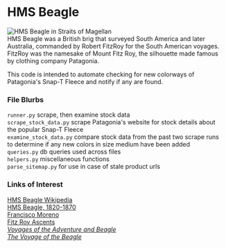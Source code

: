 # HMS Beagle   
![HMS Beagle in Straits of Magellan](https://digitalcollections.lib.washington.edu/digital/api/singleitem/image/fishimages/47233/default.jpg)  
HMS Beagle was a British brig that surveyed South America and later Australia, commanded by Robert FitzRoy for the South American voyages. FitzRoy was the namesake of Mount Fitz Roy, the silhouette made famous by clothing company Patagonia.  

This code is intended to automate checking for new colorways of Patagonia's Snap-T Fleece and notify if any are found.  

### File Blurbs
`runner.py` scrape, then examine stock data  
`scrape_stock_data.py` scrape Patagonia's website for stock details about the popular Snap-T Fleece  
`examine_stock_data.py` compare stock data from the past two scrape runs to determine if any new colors in size medium have been added  
`queries.py` db queries used across files  
`helpers.py` miscellaneous functions  
`parse_sitemap.py` for use in case of stale product urls  

### Links of Interest 
[HMS Beagle Wikipedia](https://en.wikipedia.org/wiki/HMS_Beagle)  
[HMS Beagle, 1820-1870](https://www.jstor.org/stable/43707188)  
[Francisco Moreno](https://fredericofreitas.org/2009/08/18/the-journeys-of-francisco-moreno/)  
[Fitz Roy Ascents](https://www.pataclimb.com/climbingareas/chalten/fitzgroup/fitz.html)  
[_Voyages of the Adventure and Beagle_](https://www.gutenberg.org/files/38961/38961-h/38961-h.htm)  
[_The Voyage of the Beagle_](https://www.gutenberg.org/cache/epub/944/pg944-images.html)  